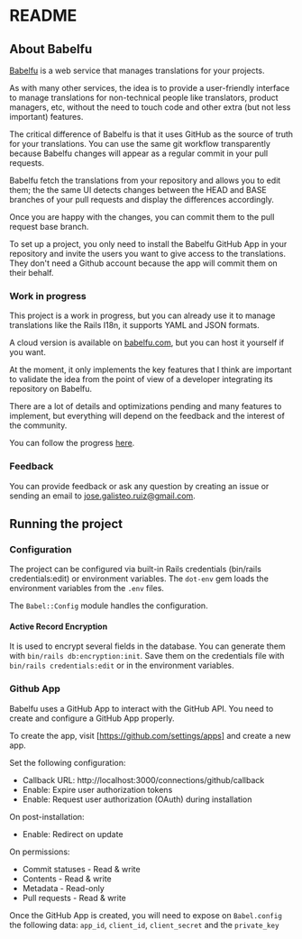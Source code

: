 # README

## About Babelfu

[Babelfu](https://babelfu.com) is a web service that manages translations for your projects.

As with many other services, the idea is to provide a user-friendly interface to manage translations
for non-technical people like translators, product managers, etc, without the need to touch code and 
other extra (but not less important) features.

The critical difference of Babelfu is that it uses GitHub as the source of truth
for your translations. You can use the same git workflow transparently
because Babelfu changes will appear as a regular commit in your pull requests.

Babelfu fetch the translations from your repository and allows you to edit them; the
the same UI detects changes between the HEAD and BASE branches of your pull requests and display
the differences accordingly.

Once you are happy with the changes, you can commit them to the pull request base branch.

To set up a project, you only need to install the Babelfu GitHub App in your repository and invite
the users you want to give access to the translations. They don't need a Github account because
the app will commit them on their behalf.

### Work in progress

This project is a work in progress, but you can already use it to manage translations like the Rails I18n, 
it supports YAML and JSON formats. 

A cloud version is available on [babelfu.com](https://babelfu.com), but you can host it yourself if you want.

At the moment, it only implements the key features that I think are important to validate the idea from
the point of view of a developer integrating its repository on Babelfu.

There are a lot of details and optimizations pending and many features to implement, but everything
will depend on the feedback and the interest of the community.

You can follow the progress [here](https://github.com/orgs/babelfu/projects/4/views/7).

### Feedback

You can provide feedback or ask any question by creating an issue or sending
an email to jose.galisteo.ruiz@gmail.com.

## Running the project

### Configuration

The project can be configured via built-in Rails credentials (bin/rails credentials:edit) or
environment variables. The `dot-env` gem loads the environment variables from the `.env` files.

The `Babel::Config` module handles the configuration. 

#### Active Record Encryption

It is used to encrypt several fields in the database. You can generate them with `bin/rails db:encryption:init`.
Save them on the credentials file with `bin/rails credentials:edit` or in the environment variables.

### Github App

Babelfu uses a GitHub App to interact with the GitHub API. You need to create and configure a GitHub App properly.

To create the app, visit [https://github.com/settings/apps] and create a new app.

Set the following configuration:

- Callback URL: http://localhost:3000/connections/github/callback
- Enable: Expire user authorization tokens
- Enable: Request user authorization (OAuth) during installation

On post-installation:

- Enable: Redirect on update

On permissions:

- Commit statuses - Read & write
- Contents - Read & write
- Metadata - Read-only
- Pull requests - Read & write

Once the GitHub App is created, you will need to expose on `Babel.config` the following data: `app_id`, `client_id`, `client_secret` and the `private_key`
